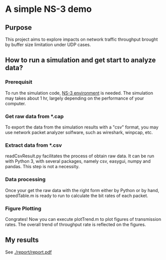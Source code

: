 # A simple NS-3 demo
## Purpose
This project aims to explore impacts on network traffic throughput brought by buffer size limitation under UDP cases.

## How to run a simulation and get start to analyze data?
### Prerequisit
To run the simulation code, [NS-3 environment](https://www.nsnam.org/) is needed. The simulation may takes about 1 hr, largely depending on the performance of your computer.
### Get raw data from *.cap
To export the data from the simulation results with a "csv" format, you may use network packet analyzer solfware, such as wireshark, winpcap, etc. 
### Extract data from *.csv
readCsvResult.py facilitates the process of obtain raw data. It can be run with Python 3, with several packages, namely csv, easygui, numpy and pandas. This step is not a necessity.
### Data processing
Once your get the raw data with the right form either by Python or by hand, speedTable.m is ready to run to calculate the bit rates of each packet.
### Figure Plotting
Congrates! Now you can execute plotTrend.m to plot figures of transmission rates. The overall trend of throughput rate is reflected on the figures.

## My results
See [./report/report.pdf](https://github.com/PengpengWei/An-NS-3-Demo/blob/master/report/report.pdf)
